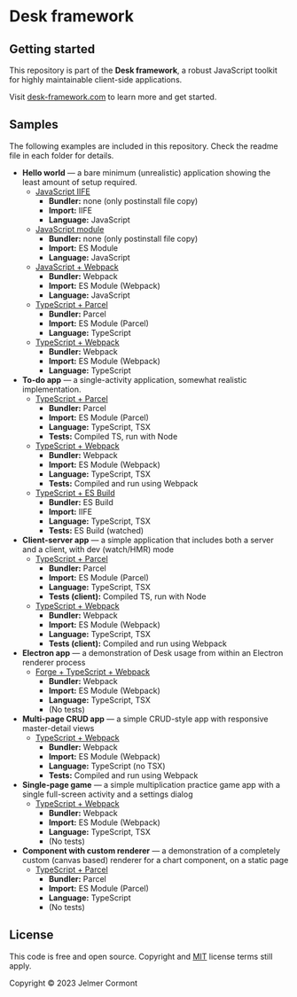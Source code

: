 # Desk framework

## Getting started

This repository is part of the **Desk framework**, a robust JavaScript toolkit for highly maintainable client-side applications.

Visit [desk-framework.com](https://desk-framework.com) to learn more and get started.

## Samples

The following examples are included in this repository. Check the readme file in each folder for details.

- **Hello world** — a bare minimum (unrealistic) application showing the least amount of setup required.
  - [JavaScript IIFE](./hello-iife-js)
    - **Bundler:** none (only postinstall file copy)
    - **Import:** IIFE
    - **Language:** JavaScript
  - [JavaScript module](./hello-esm-js)
    - **Bundler:** none (only postinstall file copy)
    - **Import:** ES Module
    - **Language:** JavaScript
  - [JavaScript + Webpack](./hello-webpack-js)
    - **Bundler:** Webpack
    - **Import:** ES Module (Webpack)
    - **Language:** JavaScript
  - [TypeScript + Parcel](./hello-parcel-ts)
    - **Bundler:** Parcel
    - **Import:** ES Module (Parcel)
    - **Language:** TypeScript
  - [TypeScript + Webpack](./hello-webpack-ts)
    - **Bundler:** Webpack
    - **Import:** ES Module (Webpack)
    - **Language:** TypeScript
- **To-do app** — a single-activity application, somewhat realistic implementation.
  - [TypeScript + Parcel](./todo-parcel-tsx)
    - **Bundler:** Parcel
    - **Import:** ES Module (Parcel)
    - **Language:** TypeScript, TSX
    - **Tests:** Compiled TS, run with Node
  - [TypeScript + Webpack](./todo-webpack-tsx)
    - **Bundler:** Webpack
    - **Import:** ES Module (Webpack)
    - **Language:** TypeScript, TSX
    - **Tests:** Compiled and run using Webpack
  - [TypeScript + ES Build](./todo-esbuild-tsx)
    - **Bundler:** ES Build
    - **Import:** IIFE
    - **Language:** TypeScript, TSX
    - **Tests:** ES Build (watched)
- **Client-server app** — a simple application that includes both a server and a client, with dev (watch/HMR) mode
  - [TypeScript + Parcel](./server-client-parcel/)
    - **Bundler:** Parcel
    - **Import:** ES Module (Parcel)
    - **Language:** TypeScript, TSX
    - **Tests (client):** Compiled TS, run with Node
  - [TypeScript + Webpack](./server-client-webpack/)
    - **Bundler:** Webpack
    - **Import:** ES Module (Webpack)
    - **Language:** TypeScript, TSX
    - **Tests (client):** Compiled and run using Webpack
- **Electron app** — a demonstration of Desk usage from within an Electron renderer process
  - [Forge + TypeScript + Webpack](./electron-forge-tsx/)
    - **Bundler:** Webpack
    - **Import:** ES Module (Webpack)
    - **Language:** TypeScript, TSX
    - (No tests)
- **Multi-page CRUD app** — a simple CRUD-style app with responsive master-detail views
  - [TypeScript + Webpack](./crud-webpack-ts/)
    - **Bundler:** Webpack
    - **Import:** ES Module (Webpack)
    - **Language:** TypeScript (no TSX)
    - **Tests:** Compiled and run using Webpack
- **Single-page game** — a simple multiplication practice game app with a single full-screen activity and a settings dialog
  - [TypeScript + Webpack](./game-webpack-tsx/)
    - **Bundler:** Webpack
    - **Import:** ES Module (Webpack)
    - **Language:** TypeScript, TSX
    - (No tests)
- **Component with custom renderer** — a demonstration of a completely custom (canvas based) renderer for a chart component, on a static page
  - [TypeScript + Parcel](./custom-render-parcel-ts/)
    - **Bundler:** Parcel
    - **Import:** ES Module (Parcel)
    - **Language:** TypeScript
    - (No tests)

## License

This code is free and open source. Copyright and [MIT](https://opensource.org/licenses/MIT) license terms still apply.

Copyright &copy; 2023 Jelmer Cormont
